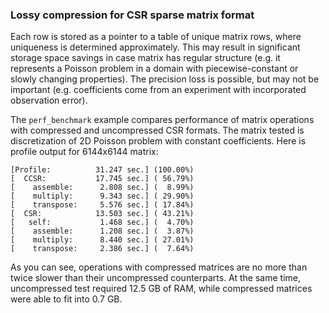 ### Lossy compression for CSR sparse matrix format

Each row is stored as a pointer to a table of unique matrix rows, where
uniqueness is determined approximately.  This may result in significant storage
space savings in case matrix has regular structure (e.g. it represents a
Poisson problem in a domain with piecewise-constant or slowly changing
properties).  The precision loss is possible, but may not be important (e.g.
coefficients come from an experiment with incorporated observation error).

The `perf_benchmark` example compares performance of matrix operations with
compressed and uncompressed CSR formats. The matrix tested is discretization of
2D Poisson problem with constant coefficients. Here is profile output for
6144x6144 matrix:

    [Profile:          31.247 sec.] (100.00%)
    [  CCSR:           17.745 sec.] ( 56.79%)
    [    assemble:      2.808 sec.] (  8.99%)
    [    multiply:      9.343 sec.] ( 29.90%)
    [    transpose:     5.576 sec.] ( 17.84%)
    [  CSR:            13.503 sec.] ( 43.21%)
    [   self:           1.468 sec.] (  4.70%)
    [    assemble:      1.208 sec.] (  3.87%)
    [    multiply:      8.440 sec.] ( 27.01%)
    [    transpose:     2.386 sec.] (  7.64%)

As you can see, operations with compressed matrices are no more than twice
slower than their uncompressed counterparts. At the same time, uncompressed
test required 12.5 GB of RAM, while compressed matrices were able to fit into
0.7 GB.
